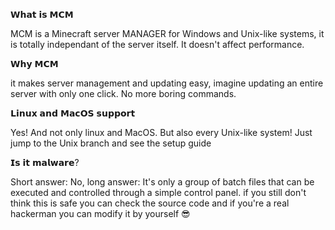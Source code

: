 𝗪𝗵𝗮𝘁 𝗶𝘀 𝗠𝗖𝗠

MCM is a Minecraft server MANAGER for Windows and Unix-like systems, it is totally independant of the server itself. It doesn't affect performance.

𝗪𝗵𝘆 𝗠𝗖𝗠

it makes server management and updating easy, imagine updating an entire server with only one click. No more boring commands.

𝗟𝗶𝗻𝘂𝘅 𝗮𝗻𝗱 𝗠𝗮𝗰𝗢𝗦 𝘀𝘂𝗽𝗽𝗼𝗿𝘁

Yes! And not only linux and MacOS. But also every Unix-like system! Just jump to the Unix branch and see the setup guide

𝗜𝘀 𝗶𝘁 𝗺𝗮𝗹𝘄𝗮𝗿𝗲?

Short answer: No, long answer: It's only a group of batch files that can be executed and controlled through a simple control panel. if you still don't think this is safe you can check the source code and if you're a real hackerman you can modify it by yourself 😎

